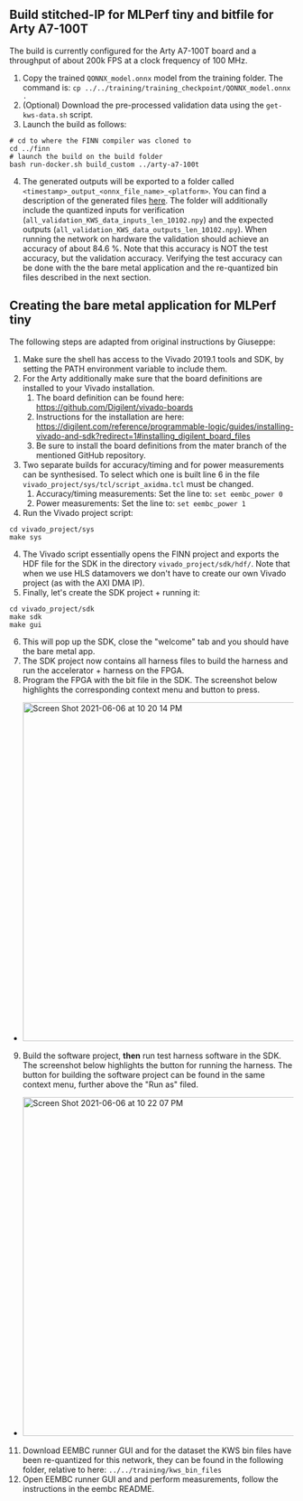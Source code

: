 ## Build stitched-IP for MLPerf tiny and bitfile for Arty A7-100T

The build is currently configured for the Arty A7-100T board and a throughput of about 200k FPS at a clock frequency of 100 MHz.

1. Copy the trained `QONNX_model.onnx` model from the training folder. The command is: `cp ../../training/training_checkpoint/QONNX_model.onnx .`
2. (Optional) Download the pre-processed validation data using the `get-kws-data.sh` script.
3. Launch the build as follows:
```shell
# cd to where the FINN compiler was cloned to
cd ../finn
# launch the build on the build folder
bash run-docker.sh build_custom ../arty-a7-100t
```

4. The generated outputs will be exported to a folder called `<timestamp>_output_<onnx_file_name>_<platform>`. 
You can find a description of the generated files [here](https://finn-dev.readthedocs.io/en/latest/command_line.html#simple-dataflow-build-mode).
The folder will additionally include the quantized inputs for verification (`all_validation_KWS_data_inputs_len_10102.npy`) and the expected outputs (`all_validation_KWS_data_outputs_len_10102.npy`).
When running the network on hardware the validation should achieve an accuracy of about 84.6 %. Note that this accuracy is NOT the test accuracy, but the validation accuracy. Verifying the test accuracy can be done with the the bare metal application and the re-quantized bin files described in the next section.

## Creating the bare metal application for MLPerf tiny
The following steps are adapted from original instructions by Giuseppe:

1. Make sure the shell has access to the Vivado 2019.1 tools and SDK, by setting the PATH environment variable to include them.
2. For the Arty additionally make sure that the board definitions are installed to your Vivado installation.
   1. The board definition can be found here: https://github.com/Digilent/vivado-boards
   2. Instructions for the installation are here: https://digilent.com/reference/programmable-logic/guides/installing-vivado-and-sdk?redirect=1#installing_digilent_board_files
   3. Be sure to install the board definitions from the mater branch of the mentioned GitHub repository.
3. Two separate builds for accuracy/timing and for power measurements can be synthesised. To select which one is built line 6 in the file `vivado_project/sys/tcl/script_axidma.tcl` must be changed.
   1. Accuracy/timing measurements: Set the line to: `set eembc_power 0`
   2. Power measurements: Set the line to: `set eembc_power 1`
4. Run the Vivado project script: 

```shell
cd vivado_project/sys
make sys
```

4. The Vivado script essentially opens the FINN project and exports the HDF file for the SDK in the directory `vivado_project/sdk/hdf/`. Note that when we use HLS datamovers we don't have to create our own Vivado project (as with the AXI DMA IP).
5. Finally, let's create the SDK project + running it:
```shell
cd vivado_project/sdk
make sdk
make gui
```
6. This will pop up the SDK, close the "welcome" tab and you should have the bare metal app.
7. The SDK project now contains all harness files to build the harness and run the accelerator + harness on the FPGA.
8. Program the FPGA with the bit file in the SDK. The screenshot below highlights the corresponding context menu and button to press.
 * <img width="600" alt="Screen Shot 2021-06-06 at 10 20 14 PM" src="https://user-images.githubusercontent.com/4932543/120962896-78ceee00-c715-11eb-8888-540dcf3bed39.png"/>
9. Build the software project, **then** run test harness software in the SDK. The screenshot below highlights the button for running the harness. The button for building the software project can be found in the same context menu, further above the "Run as" filed.
 * <img width="600" alt="Screen Shot 2021-06-06 at 10 22 07 PM" src="https://user-images.githubusercontent.com/4932543/120963020-b6337b80-c715-11eb-93c7-e0de1fa2c070.png"/>
11. Download EEMBC runner GUI and for the dataset the KWS bin files have been re-quantized for this network, they can be found in the following folder, relative to here: `../../training/kws_bin_files`
12. Open EEMBC runner GUI and and perform measurements, follow the instructions in the eembc README.
